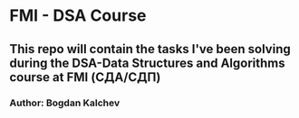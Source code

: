# FMI - DSA Course

## This repo will contain the tasks I've been solving during the DSA-Data Structures and Algorithms course at FMI (СДА/СДП)

### Author: Bogdan Kalchev
